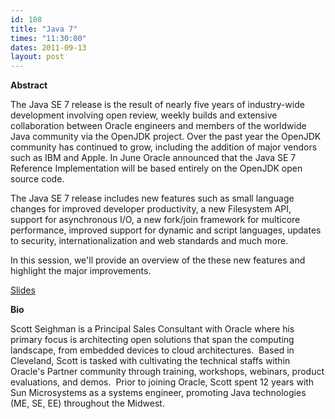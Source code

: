 ```yaml
---
id: 108
title: "Java 7"
times: "11:30:00"
dates: 2011-09-13
layout: post
---
```

 **Abstract**

The Java SE 7 release is the result of nearly five years of industry-wide development involving open review, weekly builds and extensive collaboration between Oracle engineers and members of the worldwide Java community via the OpenJDK project. Over the past year the OpenJDK community has continued to grow, including the addition of major vendors such as IBM and Apple. In June Oracle announced that the Java SE 7 Reference Implementation will be based entirely on the OpenJDK open source code.  
  
The Java SE 7 release includes new features such as small language changes for improved developer productivity, a new Filesystem API, support for asynchronous I/O, a new fork/join framework for multicore performance, improved support for dynamic and script languages, updates to security, internationalization and web standards and much more.  
  
In this session, we'll provide an overview of the these new features and highlight the major improvements.

[Slides](downloads/JavaSE7Update.pdf)

**Bio**

Scott Seighman is a Principal Sales Consultant with Oracle where his primary focus is architecting open solutions that span the computing landscape, from embedded devices to cloud architectures.&nbsp; Based in Cleveland, Scott is tasked with cultivating the technical staffs within Oracle's Partner community through training, workshops, webinars, product evaluations, and demos.&nbsp; Prior to joining Oracle, Scott spent 12 years with Sun Microsystems as a systems engineer, promoting Java technologies (ME, SE, EE) throughout the Midwest.

